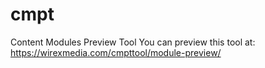 # cmpt
Content Modules Preview Tool
You can preview this tool at: https://wirexmedia.com/cmpttool/module-preview/
